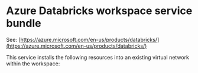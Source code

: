 # Azure Databricks workspace service bundle

See: [https://azure.microsoft.com/en-us/products/databricks/](https://azure.microsoft.com/en-us/products/databricks/)

This service installs the following resources into an existing virtual network within the workspace:
